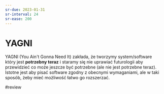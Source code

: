 ```yaml
---
sr-due: 2023-01-31
sr-interval: 24
sr-ease: 200
---
```


# YAGNI

YAGNI (You Ain't Gonna Need It) zakłada, że tworzymy system/software który jest **potrzebny teraz** i staramy się nie uprawiać futurologii aby przewidzieć co może jeszcze być potrzebne (ale nie jest potrzebne teraz). Istotne jest aby pisać software zgodny z obecnymi wymaganiami, ale w taki sposób, żeby mieć możliwość łatwo go rozszerzać.

#review